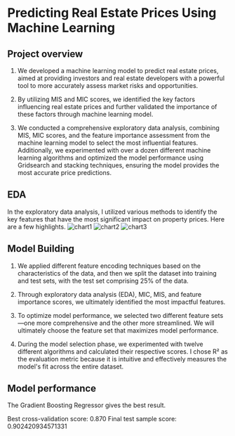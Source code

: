 # Predicting Real Estate Prices Using Machine Learning

## Project overview

1. We developed a machine learning model to predict real estate prices, aimed at providing investors and real estate developers with a powerful tool to more accurately assess market risks and opportunities.

2. By utilizing MIS and MIC scores, we identified the key factors influencing real estate prices and further validated the importance of these factors through machine learning model.

3. We conducted a comprehensive exploratory data analysis, combining MIS, MIC scores, and the feature importance assessment from the machine learning model to select the most influential features. Additionally, we experimented with over a dozen different machine learning algorithms and optimized the model performance using Gridsearch and stacking techniques, ensuring the model provides the most accurate price predictions.

## EDA

In the exploratory data analysis, I utilized various methods to identify the key features that have the most significant impact on property prices. Here are a few highlights.
![chart1](https://github.com/user-attachments/assets/8eb53109-3598-497c-afe4-b5e8d82edc31)
![chart2](https://github.com/user-attachments/assets/b433e04d-b8c7-42f7-a1f0-036b6ceafaf1)
![chart3](https://github.com/user-attachments/assets/edef4661-1217-405b-bb29-3623a9b5cde8)

## Model Building

1. We applied different feature encoding techniques based on the characteristics of the data, and then we split the dataset into training and test sets, with the test set comprising 25% of the data.  

2. Through exploratory data analysis (EDA), MIC, MIS, and feature importance scores, we ultimately identified the most impactful features.

3. To optimize model performance, we selected two different feature sets—one more comprehensive and the other more streamlined. We will ultimately choose the feature set that maximizes model performance.

4. During the model selection phase, we experimented with twelve different algorithms and calculated their respective scores. I chose R² as the evaluation metric because it is intuitive and effectively measures the model's fit across the entire dataset.

## Model performance
The Gradient Boosting Regressor gives the best result.

Best cross-validation score: 0.870
Final test sample score: 0.902420934571331







